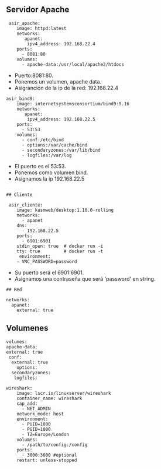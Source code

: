 

## Servidor Apache
~~~
 asir_apache:
    image: httpd:latest
    networks:
       apanet:
        ipv4_address: 192.168.22.4
    ports:
      - 8081:80
    volumes:
      - apache-data:/usr/local/apache2/htdocs
~~~
* Puerto:8081:80.
* Ponemos un volumen, apache data.
* Asigranción de la ip de la red: 192.168.22.4


~~~
asir_bind9:
    image: internetsystemsconsortium/bind9:9.16
    networks:
       apanet:
        ipv4_address: 192.168.22.5
    ports:
      - 53:53
    volumes:
      - conf:/etc/bind
      - options:/var/cache/bind
      - secondaryzones:/var/lib/bind
      - logfiles:/var/log
~~~
* El puerto es el 53:53.
* Ponemos como volumen bind.
* Asignamos la ip 192.168.22.5
~~~

## Cliente

 asir_cliente:
    image: kasmweb/desktop:1.10.0-rolling
    networks:
      - apanet
    dns:
      - 192.168.22.5
    ports:
      - 6901:6901
    stdin_open: true  # docker run -i
    tty: true         # docker run -t
     environment:
    - VNC_PASSWORD=password 

~~~
* Su puerto será el 6901:6901.
* Asignamos una contraseña que será 'password' en string.
~~~
## Red

networks:
  apanet:
    external: true

~~~
## Volumenes

    volumes:
    apache-data:
    external: true
     conf:
      external: true
        options:
      secondaryzones:
       logfiles:
~~~
wireshark:
    image: lscr.io/linuxserver/wireshark
    container_name: wireshark
    cap_add:
      - NET_ADMIN
    network_mode: host
    environment:
      - PUID=1000
      - PGID=1000
      - TZ=Europe/London
    volumes:
      - /path/to/config:/config
    ports:
      - 3000:3000 #optional
    restart: unless-stopped

